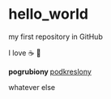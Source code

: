 # hello_world
my first repository in GitHub

I love :coffee: :pizza:

<b> pogrubiony </b>
<u> podkreslony </u>

whatever else
